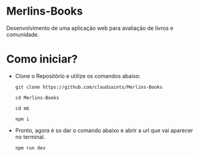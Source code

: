 # Merlins-Books
Desenvolvimento de uma aplicação web para avaliação de livros e comunidade.
# Como iniciar? 
- Clone o Repositório e utilize os comandos abaixo:
  
  `git clone https://github.com/claudsaints/Merlins-Books`

  `cd Merlins-Books`

  `cd mb`

  `npm i`
  
- Pronto, agora é so dar o comando abaixo e abrir a url que vai aparecer no terminal.

  `npm run dev`
  

